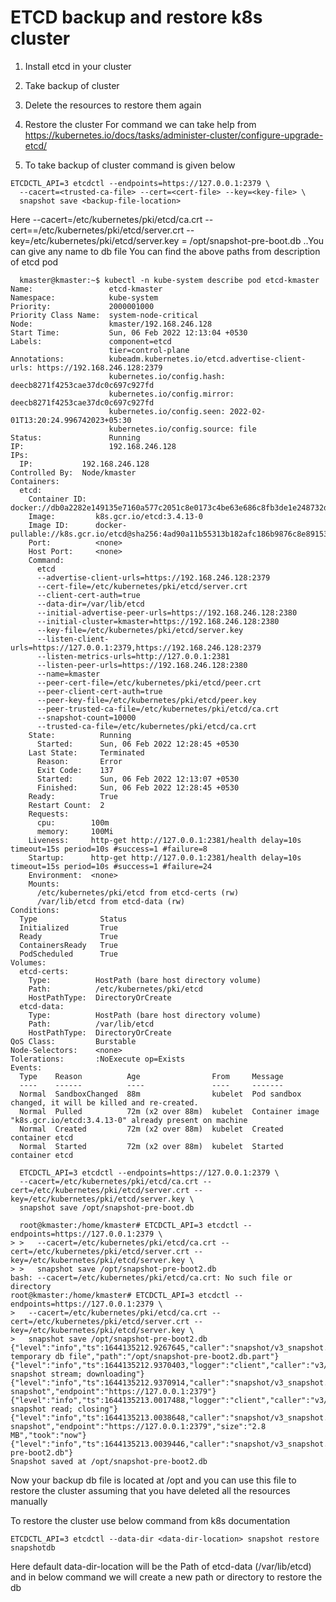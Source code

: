 # ETCD backup and restore k8s cluster 
1. Install etcd in your cluster
2. Take backup of cluster
3. Delete the resources to restore them again
4. Restore the cluster
For command we can take help from https://kubernetes.io/docs/tasks/administer-cluster/configure-upgrade-etcd/

1. To take backup of cluster command is given below
```console
ETCDCTL_API=3 etcdctl --endpoints=https://127.0.0.1:2379 \
  --cacert=<trusted-ca-file> --cert=<cert-file> --key=<key-file> \
  snapshot save <backup-file-location>
```
Here 
--cacert=/etc/kubernetes/pki/etcd/ca.crt
--cert==/etc/kubernetes/pki/etcd/server.crt
--key=/etc/kubernetes/pki/etcd/server.key
<backup-file-location>= /opt/snapshot-pre-boot.db  ..You can give any name to db file
  You can find the above paths from description of etcd pod
```console
  kmaster@kmaster:~$ kubectl -n kube-system describe pod etcd-kmaster 
Name:                 etcd-kmaster
Namespace:            kube-system
Priority:             2000001000
Priority Class Name:  system-node-critical
Node:                 kmaster/192.168.246.128
Start Time:           Sun, 06 Feb 2022 12:13:04 +0530
Labels:               component=etcd
                      tier=control-plane
Annotations:          kubeadm.kubernetes.io/etcd.advertise-client-urls: https://192.168.246.128:2379
                      kubernetes.io/config.hash: deecb8271f4253cae37dc0c697c927fd
                      kubernetes.io/config.mirror: deecb8271f4253cae37dc0c697c927fd
                      kubernetes.io/config.seen: 2022-02-01T13:20:24.996742023+05:30
                      kubernetes.io/config.source: file
Status:               Running
IP:                   192.168.246.128
IPs:
  IP:           192.168.246.128
Controlled By:  Node/kmaster
Containers:
  etcd:
    Container ID:  docker://db0a2282e149135e7160a577c2051c8e0173c4be63e686c8fb3de1e248732dab
    Image:         k8s.gcr.io/etcd:3.4.13-0
    Image ID:      docker-pullable://k8s.gcr.io/etcd@sha256:4ad90a11b55313b182afc186b9876c8e891531b8db4c9bf1541953021618d0e2
    Port:          <none>
    Host Port:     <none>
    Command:
      etcd
      --advertise-client-urls=https://192.168.246.128:2379
      --cert-file=/etc/kubernetes/pki/etcd/server.crt
      --client-cert-auth=true
      --data-dir=/var/lib/etcd
      --initial-advertise-peer-urls=https://192.168.246.128:2380
      --initial-cluster=kmaster=https://192.168.246.128:2380
      --key-file=/etc/kubernetes/pki/etcd/server.key
      --listen-client-urls=https://127.0.0.1:2379,https://192.168.246.128:2379
      --listen-metrics-urls=http://127.0.0.1:2381
      --listen-peer-urls=https://192.168.246.128:2380
      --name=kmaster
      --peer-cert-file=/etc/kubernetes/pki/etcd/peer.crt
      --peer-client-cert-auth=true
      --peer-key-file=/etc/kubernetes/pki/etcd/peer.key
      --peer-trusted-ca-file=/etc/kubernetes/pki/etcd/ca.crt
      --snapshot-count=10000
      --trusted-ca-file=/etc/kubernetes/pki/etcd/ca.crt
    State:          Running
      Started:      Sun, 06 Feb 2022 12:28:45 +0530
    Last State:     Terminated
      Reason:       Error
      Exit Code:    137
      Started:      Sun, 06 Feb 2022 12:13:07 +0530
      Finished:     Sun, 06 Feb 2022 12:28:45 +0530
    Ready:          True
    Restart Count:  2
    Requests:
      cpu:        100m
      memory:     100Mi
    Liveness:     http-get http://127.0.0.1:2381/health delay=10s timeout=15s period=10s #success=1 #failure=8
    Startup:      http-get http://127.0.0.1:2381/health delay=10s timeout=15s period=10s #success=1 #failure=24
    Environment:  <none>
    Mounts:
      /etc/kubernetes/pki/etcd from etcd-certs (rw)
      /var/lib/etcd from etcd-data (rw)
Conditions:
  Type              Status
  Initialized       True 
  Ready             True 
  ContainersReady   True 
  PodScheduled      True 
Volumes:
  etcd-certs:
    Type:          HostPath (bare host directory volume)
    Path:          /etc/kubernetes/pki/etcd
    HostPathType:  DirectoryOrCreate
  etcd-data:
    Type:          HostPath (bare host directory volume)
    Path:          /var/lib/etcd
    HostPathType:  DirectoryOrCreate
QoS Class:         Burstable
Node-Selectors:    <none>
Tolerations:       :NoExecute op=Exists
Events:
  Type    Reason          Age                From     Message
  ----    ------          ----               ----     -------
  Normal  SandboxChanged  88m                kubelet  Pod sandbox changed, it will be killed and re-created.
  Normal  Pulled          72m (x2 over 88m)  kubelet  Container image "k8s.gcr.io/etcd:3.4.13-0" already present on machine
  Normal  Created         72m (x2 over 88m)  kubelet  Created container etcd
  Normal  Started         72m (x2 over 88m)  kubelet  Started container etcd
```
```console
  ETCDCTL_API=3 etcdctl --endpoints=https://127.0.0.1:2379 \
  --cacert=/etc/kubernetes/pki/etcd/ca.crt --cert=/etc/kubernetes/pki/etcd/server.crt --key=/etc/kubernetes/pki/etcd/server.key \
  snapshot save /opt/snapshot-pre-boot.db
```
```console
  root@kmaster:/home/kmaster# ETCDCTL_API=3 etcdctl --endpoints=https://127.0.0.1:2379 \
> >   --cacert=/etc/kubernetes/pki/etcd/ca.crt --cert=/etc/kubernetes/pki/etcd/server.crt --key=/etc/kubernetes/pki/etcd/server.key \
> >   snapshot save /opt/snapshot-pre-boot2.db
bash: --cacert=/etc/kubernetes/pki/etcd/ca.crt: No such file or directory
root@kmaster:/home/kmaster# ETCDCTL_API=3 etcdctl --endpoints=https://127.0.0.1:2379 \
>   --cacert=/etc/kubernetes/pki/etcd/ca.crt --cert=/etc/kubernetes/pki/etcd/server.crt --key=/etc/kubernetes/pki/etcd/server.key \
>   snapshot save /opt/snapshot-pre-boot2.db
{"level":"info","ts":1644135212.9267645,"caller":"snapshot/v3_snapshot.go:68","msg":"created temporary db file","path":"/opt/snapshot-pre-boot2.db.part"}
{"level":"info","ts":1644135212.9370403,"logger":"client","caller":"v3/maintenance.go:211","msg":"opened snapshot stream; downloading"}
{"level":"info","ts":1644135212.9370914,"caller":"snapshot/v3_snapshot.go:76","msg":"fetching snapshot","endpoint":"https://127.0.0.1:2379"}
{"level":"info","ts":1644135213.0017488,"logger":"client","caller":"v3/maintenance.go:219","msg":"completed snapshot read; closing"}
{"level":"info","ts":1644135213.0038648,"caller":"snapshot/v3_snapshot.go:91","msg":"fetched snapshot","endpoint":"https://127.0.0.1:2379","size":"2.8 MB","took":"now"}
{"level":"info","ts":1644135213.0039446,"caller":"snapshot/v3_snapshot.go:100","msg":"saved","path":"/opt/snapshot-pre-boot2.db"}
Snapshot saved at /opt/snapshot-pre-boot2.db
```
Now your backup db file is located at /opt and you can use this file to restore the cluster assuming that you have deleted all the resources manually
  
 To restore the cluster use below command from k8s documentation
  ```console
  ETCDCTL_API=3 etcdctl --data-dir <data-dir-location> snapshot restore snapshotdb
  ```
  Here default data-dir-location will be the Path of etcd-data (/var/lib/etcd) and in below command we will create a new path or directory to restore the db
  ```console
  
